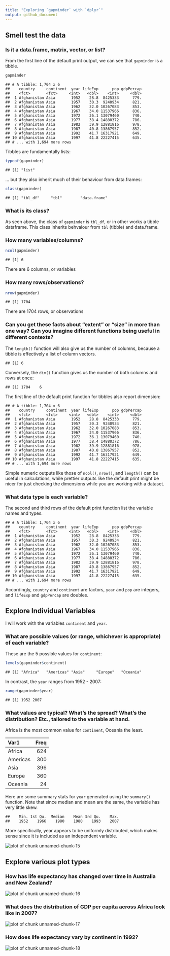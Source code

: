 ```yaml
---
title: "Exploring `gapminder` with `dplyr`"
output: github_document
---
```




## Smell test the data

### Is it a data.frame, matrix, vector, or list? 

From the first line of the default print output, we can see that `gapminder` is a tibble.


```r
gapminder
```

```
## # A tibble: 1,704 x 6
##    country     continent  year lifeExp      pop gdpPercap
##    <fct>       <fct>     <int>   <dbl>    <int>     <dbl>
##  1 Afghanistan Asia       1952    28.8  8425333      779.
##  2 Afghanistan Asia       1957    30.3  9240934      821.
##  3 Afghanistan Asia       1962    32.0 10267083      853.
##  4 Afghanistan Asia       1967    34.0 11537966      836.
##  5 Afghanistan Asia       1972    36.1 13079460      740.
##  6 Afghanistan Asia       1977    38.4 14880372      786.
##  7 Afghanistan Asia       1982    39.9 12881816      978.
##  8 Afghanistan Asia       1987    40.8 13867957      852.
##  9 Afghanistan Asia       1992    41.7 16317921      649.
## 10 Afghanistan Asia       1997    41.8 22227415      635.
## # ... with 1,694 more rows
```

Tibbles are fundamentally lists:


```r
typeof(gapminder)
```

```
## [1] "list"
```

... but they also inherit much of their behaviour from data.frames:


```r
class(gapminder)
```

```
## [1] "tbl_df"     "tbl"        "data.frame"
```

### What is its class?

As seen above, the class of `gapminder` is `tbl_df`, or in other works a tibble dataframe. This class inherits behvaiour from `tbl` (tibble) and data.frame.

### How many variables/columns?


```r
ncol(gapminder)
```

```
## [1] 6
```

There are 6 columns, or variables

### How many rows/observations?


```r
nrow(gapminder)
```

```
## [1] 1704
```

There are 1704 rows, or observations

### Can you get these facts about “extent” or “size” in more than one way? Can you imagine different functions being useful in different contexts?

The `length()` function will also give us the number of columns, because a tibble is effectively a list of column vectors.


```
## [1] 6
```

Conversely, the `dim()` function gives us the number of both columns and rows at once:


```
## [1] 1704    6
```

The first line of the default print function for tibbles also report dimension:

```
## # A tibble: 1,704 x 6
##    country     continent  year lifeExp      pop gdpPercap
##    <fct>       <fct>     <int>   <dbl>    <int>     <dbl>
##  1 Afghanistan Asia       1952    28.8  8425333      779.
##  2 Afghanistan Asia       1957    30.3  9240934      821.
##  3 Afghanistan Asia       1962    32.0 10267083      853.
##  4 Afghanistan Asia       1967    34.0 11537966      836.
##  5 Afghanistan Asia       1972    36.1 13079460      740.
##  6 Afghanistan Asia       1977    38.4 14880372      786.
##  7 Afghanistan Asia       1982    39.9 12881816      978.
##  8 Afghanistan Asia       1987    40.8 13867957      852.
##  9 Afghanistan Asia       1992    41.7 16317921      649.
## 10 Afghanistan Asia       1997    41.8 22227415      635.
## # ... with 1,694 more rows
```

Simple numeric outputs like those of `ncol()`, `nrow()`, and `length()` can be useful in calculations, while prettier outputs like the default print might be nicer for just checking the dimensions while you are working with a dataset.

### What data type is each variable?

The second and third rows of the default print function list the variable names and types.


```
## # A tibble: 1,704 x 6
##    country     continent  year lifeExp      pop gdpPercap
##    <fct>       <fct>     <int>   <dbl>    <int>     <dbl>
##  1 Afghanistan Asia       1952    28.8  8425333      779.
##  2 Afghanistan Asia       1957    30.3  9240934      821.
##  3 Afghanistan Asia       1962    32.0 10267083      853.
##  4 Afghanistan Asia       1967    34.0 11537966      836.
##  5 Afghanistan Asia       1972    36.1 13079460      740.
##  6 Afghanistan Asia       1977    38.4 14880372      786.
##  7 Afghanistan Asia       1982    39.9 12881816      978.
##  8 Afghanistan Asia       1987    40.8 13867957      852.
##  9 Afghanistan Asia       1992    41.7 16317921      649.
## 10 Afghanistan Asia       1997    41.8 22227415      635.
## # ... with 1,694 more rows
```

Accordingly, `country` and `continent` are factors, `year` and `pop` are integers, and `lifeExp` and `gdpPercap` are doubles.


## Explore Individual Variables

I will work with the variables `continent` and `year`.

### What are possible values (or range, whichever is appropriate) of each variable?

These are the 5 possible values for `continent`:


```r
levels(gapminder$continent)
```

```
## [1] "Africa"   "Americas" "Asia"     "Europe"   "Oceania"
```

In contrast, the `year` ranges from 1952 - 2007:


```r
range(gapminder$year)
```

```
## [1] 1952 2007
```

### What values are typical? What’s the spread? What’s the distribution? Etc., tailored to the variable at hand.

Africa is the most common value for `continent`, Oceania the least.

|Var1     | Freq|
|:--------|----:|
|Africa   |  624|
|Americas |  300|
|Asia     |  396|
|Europe   |  360|
|Oceania  |   24|

Here are some summary stats for `year` generated using the `summary()` function. Note that since median and mean are the same, the variable has very little skew.

```
##    Min. 1st Qu.  Median    Mean 3rd Qu.    Max. 
##    1952    1966    1980    1980    1993    2007
```

More specifically, year appears to be uniformly distributed, which makes sense since it is included as an independent variable.

![plot of chunk unnamed-chunk-15](figure/unnamed-chunk-15-1.png)

## Explore various plot types

### How has life expectancy has changed over time in Australia and New Zealand?

![plot of chunk unnamed-chunk-16](figure/unnamed-chunk-16-1.png)

### What does the distribution of GDP per capita across Africa look like in 2007?

![plot of chunk unnamed-chunk-17](figure/unnamed-chunk-17-1.png)

### How does life expectancy vary by continent in 1992?

![plot of chunk unnamed-chunk-18](figure/unnamed-chunk-18-1.png)
